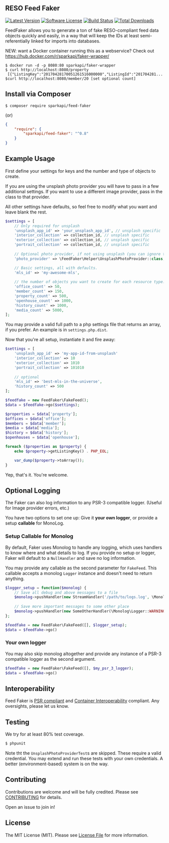 ## RESO Feed Faker
[![Latest Version](https://img.shields.io/github/release/sparkapi/feed-faker.svg?style=flat-square)](https://github.com/sparkapi/feed-faker/releases)
[![Software License](https://img.shields.io/badge/license-MIT-brightgreen.svg?style=flat-square)](LICENSE.md)
[![Build Status](https://img.shields.io/travis/sparkapi/feed-faker/master.svg?style=flat-square)](https://travis-ci.org/sparkapi/feed-faker)
[![Total Downloads](https://img.shields.io/packagist/dt/sparkapi/feed-faker.svg?style=flat-square)](https://packagist.org/packages/sparkapi/feed-faker)

FeedFaker allows you to generate a ton of fake RESO-compliant feed data objects quickly and easily, in a way that will keep the IDs at least semi-referentially linked for imports into databases.

NEW: want a Docker container running this as a webservice? Check out https://hub.docker.com/r/sparkapi/faker-wrapper/ 
```angular2html
$ docker run -d -p 8080:80 sparkapi/faker-wrapper
$ curl http://localhost:8080/property
 [{"ListingKey":"20170428170051261516000000","ListingId":"201704281...
$curl http://localhost:8080/member/20 [set optional count] 
```

## Install via Composer
`$ composer require sparkapi/feed-faker`

(or)
```json
{
    "require": {
        "sparkapi/feed-faker": "^0.8"
    }
}
```

## Example Usage

First define your settings for keys and the number and type of objects to create.

If you are using the unsplash photo provider you will have to pass in a few additional settings.
If you want to use a different image provider, pass in the class to that provider.

All other settings have defaults, so feel free to modify what you want and leave blank the rest.

```php
$settings = [
    // Only required for unsplash
    'unsplash_app_id' => 'your_unsplash_app_id', // unsplash specific
    'interior_collection' => collection_id, // unsplash specific
    'exterior_collection' => collection_id, // unsplash specific
    'portrait_collection' => collection_id, // unsplash specific
        
    // Optional photo provider, if not using unsplash (you can ignore the above, too).
    'photo_provider' => \FeedFaker\Helper\UnsplashPhotoProvider::class,

    // Basic settings, all with defaults.
    'mls_id' => 'my-awesome-mls',
    
    // the number of objects you want to create for each resource type.
    'office_count' => 50,
    'member_count' => 150,
    'property_count' => 500,
    'openhouse_count' => 1000,
    'history_count' => 1000,
    'media_count' => 5000,
];
```

You may provide a valid full path to a php settings file that returns an array, if you prefer. An example is in `settings.php.dist`.

Now that you're all setup, instantiate it and fire away:

```php
$settings = [
    'unsplash_app_id' => 'my-app-id-from-unsplash'
    'interior_collection' => 10
    'exterior_collection' => 1010
    'portrait_collection' => 101010
    
    // optional
    'mls_id' => 'best-mls-in-the-universe',
    'history_count' => 500
];

$feedfake = new FeedFaker\FakeFeed();
$data = $feedfake->go($settings);

$properties = $data['property'];
$offices = $data['office'];
$members = $data['member'];
$media = $data['media'];
$history = $data['history'];
$openhouses = $data['openhouse'];

foreach ($properties as $property) {
    echo $property->getListingKey() . PHP_EOL;

    var_dump($property->toArray());
}
```

Yep, that's it. You're welcome.
    
## Optional Logging
The Faker can also log information to any PSR-3 compatible logger. (Useful for Image provider errors, etc.)

You have two options to set one up: Give it **your own logger**, or provide a setup **callable** for MonoLog.

### Setup Callable for Monolog
By default, Faker uses Monolog to handle any logging, which uses handlers to know where and what details to log. 
If you provide no setup or logger, Faker will default to a `NullHandler` and save no log information.

You may provide any callable as the second parameter for `FakeFeed`. This callable accepts a monolog `Logger` instance and doesn't need to return anything.

```php
$logger_setup = function($monolog) {
    // Save all debug and above messages to a file
    $monolog->pushHandler(new StreamHandler('/path/to/logs.log', \Monolog\Logger::DEBUG));
    
    // Save more important messages to some other place
    $monolog->pushHandler(new SomeOtherHandler(\Monolog\Logger::WARNING));
};

$feedfake = new FeedFaker\FakeFeed([], $logger_setup);
$data = $feedfake->go()
```

### Your own logger
You may also skip monolog altogether and provide any instance of a PSR-3 compatible logger as the second argument.

```php
$feedfake = new FeedFaker\FakeFeed([], $my_psr_3_logger);
$data = $feedfake->go()
```

## Interoperability
Feed Faker is [PSR compliant](http://www.php-fig.org/) and [Container Interoperability](https://github.com/container-interop/container-interop) compliant. Any oversights, please let us know.

## Testing
We try for at least 80% test coverage.
``` bash
$ phpunit
```

Note tht the `UnsplashPhotoProviderTest`s are skipped. These require a valid credential. You may extend and run these tests with your own credentials. A better (environment-based) system is on the way.

## Contributing
Contributions are welcome and will be fully credited. Please see [CONTRIBUTING](CONTRIBUTING.md) for details.

Open an issue to join in!

## License
The MIT License (MIT). Please see [License File](LICENSE.md) for more information.
